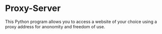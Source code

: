 # Proxy-Server
This Python program allows you to access a website of your choice using a proxy address for anonomity and freedom of use.
